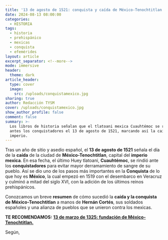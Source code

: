 ```yaml
---
title: '13 de agosto de 1521: conquista y caída de México-Tenochtitlan'
date: 2024-08-13 08:00:00
categories:
  - HISTORIA
tags:
  - historia
  - prehispánico
  - mexicas
  - conquista
  - efemérides
layout: article
excerpt_separator: <!--more-->
mode: immersive
header:
  theme: dark
article_header:
  type: cover
  image:
    src: /uploads/conquistamexico.jpg
sharing: true
author: Redacción TYSM
cover: /uploads/conquistamexico.jpg
show_author_profile: false
comment: false
summary: >-
  Los libros de historia señalan que el tlatoani mexica Cuauhtémoc se rindió
  antes los conquistadores el 13 de agosto de 1521, marcando así la caída de su
  imperio.
---
```

Tras un año de sitio y asedio español, el **13 de agosto de 1521** señala el día de la **caída** de la ciudad de **México-Tenochtitlan**, capital del **imperio mexica**. En esa fecha, el último Huey tlatoani, **Cuauhtémoc**, se rindió ante los **conquistadores** para evitar mayor derramamiento de sangre de su pueblo. Así se dio uno de los pasos más importantes en la **Conquista** de lo que hoy es **México**, la cual empezó en 1519 con el desembarco en Veracruz y culminó a mitad del siglo XVI, con la adición de los últimos reinos prehispánicos.

Conozcamos un breve **resumen** de cómo sucedió la **caída y la conquista de México-Tenochtitlan** a manos de **Hernán Cortés**, sus soldados españoles y una alianza de pueblos que se unieron contra los mexicas.

**TE RECOMENDAMOS:** [**13 de marzo de 1325: fundación de México-Tenochtitlan.**](https://blog.tonoysumariachi.com/historia/2024/03/13/13-de-marzo-de-1325-fundaci%C3%B3n-de-la-ciudad-de-m%C3%A9xico-tenochtitlan.html)

Según,

&nbsp;